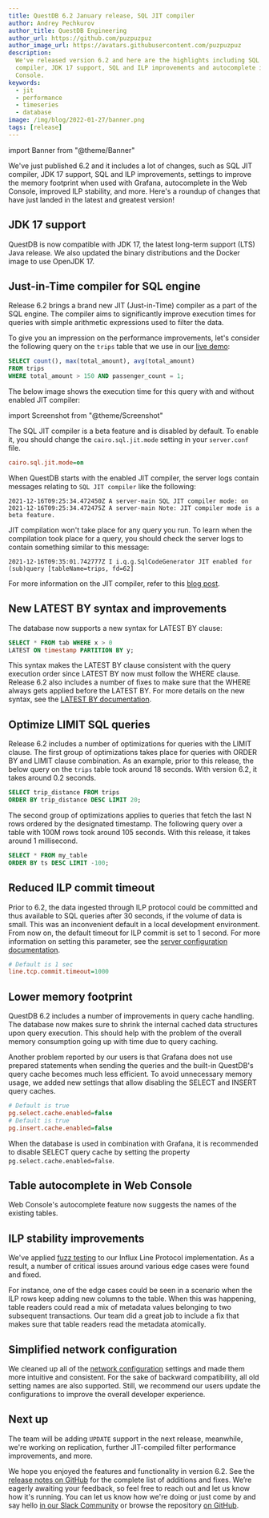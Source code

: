 ```yaml
---
title: QuestDB 6.2 January release, SQL JIT compiler
author: Andrey Pechkurov
author_title: QuestDB Engineering
author_url: https://github.com/puzpuzpuz
author_image_url: https://avatars.githubusercontent.com/puzpuzpuz
description:
  We've released version 6.2 and here are the highlights including SQL JIT
  compiler, JDK 17 support, SQL and ILP improvements and autocomplete in the Web
  Console.
keywords:
  - jit
  - performance
  - timeseries
  - database
image: /img/blog/2022-01-27/banner.png
tags: [release]
---
```


import Banner from "@theme/Banner"

<Banner
  alt="Latest features in QuestDB version 6.2 including SQL JIT compiler"
  height={360}
  src="/img/blog/2022-01-27/banner.png"
  width={650}
/>

We've just published 6.2 and it includes a lot of changes, such as SQL JIT
compiler, JDK 17 support, SQL and ILP improvements, settings to improve the
memory footprint when used with Grafana, autocomplete in the Web Console,
improved ILP stability, and more. Here's a roundup of changes that have just
landed in the latest and greatest version!

<!--truncate-->

## JDK 17 support

QuestDB is now compatible with JDK 17, the latest long-term support (LTS) Java
release. We also updated the binary distributions and the Docker image to use
OpenJDK 17.

## Just-in-Time compiler for SQL engine

Release 6.2 brings a brand new JIT (Just-in-Time) compiler as a part of the SQL
engine. The compiler aims to significantly improve execution times for queries
with simple arithmetic expressions used to filter the data.

To give you an impression on the performance improvements, let's consider the
following query on the `trips` table that we use in our
[live demo](https://demo.questdb.io/):

```sql
SELECT count(), max(total_amount), avg(total_amount)
FROM trips
WHERE total_amount > 150 AND passenger_count = 1;
```

The below image shows the execution time for this query with and without enabled
JIT compiler:

import Screenshot from "@theme/Screenshot"

<Screenshot
  alt="A diagram comparing query execution times with JIT enabled and disabled"
  title="Query execution times with JIT enabled and disabled"
  height={598}
  src="/img/blog/2022-01-12/cold-v-hot-run-two.png"
  width={650}
/>

The SQL JIT compiler is a beta feature and is disabled by default. To enable it,
you should change the `cairo.sql.jit.mode` setting in your `server.conf` file.

```ini title="path/to/server.conf"
cairo.sql.jit.mode=on
```

When QuestDB starts with the enabled JIT compiler, the server logs contain
messages relating to `SQL JIT compiler` like the following:

```log
2021-12-16T09:25:34.472450Z A server-main SQL JIT compiler mode: on
2021-12-16T09:25:34.472475Z A server-main Note: JIT compiler mode is a beta feature.
```

JIT compilation won't take place for any query you run. To learn when the
compilation took place for a query, you should check the server logs to contain
something similar to this message:

```log
2021-12-16T09:35:01.742777Z I i.q.g.SqlCodeGenerator JIT enabled for (sub)query [tableName=trips, fd=62]
```

For more information on the JIT compiler, refer to this
[blog post](https://questdb.io/blog/2022/01/12/jit-sql-compiler).

## New LATEST BY syntax and improvements

The database now supports a new syntax for LATEST BY clause:

```sql
SELECT * FROM tab WHERE x > 0
LATEST ON timestamp PARTITION BY y;
```

This syntax makes the LATEST BY clause consistent with the query execution order
since LATEST BY now must follow the WHERE clause. Release 6.2 also includes a
number of fixes to make sure that the WHERE always gets applied before the
LATEST BY. For more details on the new syntax, see the
[LATEST BY documentation](/docs/reference/sql/latest-on).

## Optimize LIMIT SQL queries

Release 6.2 includes a number of optimizations for queries with the LIMIT
clause. The first group of optimizations takes place for queries with ORDER BY
and LIMIT clause combination. As an example, prior to this release, the below
query on the `trips` table took around 18 seconds. With version 6.2, it takes
around 0.2 seconds.

```sql
SELECT trip_distance FROM trips
ORDER BY trip_distance DESC LIMIT 20;
```

The second group of optimizations applies to queries that fetch the last N rows
ordered by the designated timestamp. The following query over a table with 100M
rows took around 105 seconds. With this release, it takes around 1 millisecond.

```sql
SELECT * FROM my_table
ORDER BY ts DESC LIMIT -100;
```

## Reduced ILP commit timeout

Prior to 6.2, the data ingested through ILP protocol could be committed and thus
available to SQL queries after 30 seconds, if the volume of data is small. This
was an inconvenient default in a local development environment. From now on, the
default timeout for ILP commit is set to 1 second. For more information on
setting this parameter, see the
[server configuration documentation](/docs/reference/configuration).

```ini title="/path/to/server.conf"
# Default is 1 sec
line.tcp.commit.timeout=1000
```

## Lower memory footprint

QuestDB 6.2 includes a number of improvements in query cache handling. The
database now makes sure to shrink the internal cached data structures upon query
execution. This should help with the problem of the overall memory consumption
going up with time due to query caching.

Another problem reported by our users is that Grafana does not use prepared
statements when sending the queries and the built-in QuestDB's query cache
becomes much less efficient. To avoid unnecessary memory usage, we added new
settings that allow disabling the SELECT and INSERT query caches.

```ini title="/path/to/server.conf"
# Default is true
pg.select.cache.enabled=false
# Default is true
pg.insert.cache.enabled=false
```

When the database is used in combination with Grafana, it is recommended to
disable SELECT query cache by setting the property
`pg.select.cache.enabled=false`.

## Table autocomplete in Web Console

Web Console's autocomplete feature now suggests the names of the existing
tables.

<Screenshot
  alt="Query execution time benchmark"
  title="Query execution time benchmark"
  height={191}
  src="/img/blog/2022-01-27/table-autocomplete.png"
  width={650}
/>

## ILP stability improvements

We've applied [fuzz testing](https://en.wikipedia.org/wiki/Fuzzing) to our
Influx Line Protocol implementation. As a result, a number of critical issues
around various edge cases were found and fixed.

For instance, one of the edge cases could be seen in a scenario when the ILP
rows keep adding new columns to the table. When this was happening, table
readers could read a mix of metadata values belonging to two subsequent
transactions. Our team did a great job to include a fix that makes sure that
table readers read the metadata atomically.

## Simplified network configuration

We cleaned up all of the
[network configuration](/docs/operations/capacity-planning#network-configuration)
settings and made them more intuitive and consistent. For the sake of backward
compatibility, all old setting names are also supported. Still, we recommend our
users update the configurations to improve the overall developer experience.

## Next up

The team will be adding `UPDATE` support in the next release, meanwhile, we're
working on replication, further JIT-compiled filter performance improvements,
and more.

We hope you enjoyed the features and functionality in version 6.2. See the
[release notes on GitHub](https://github.com/questdb/questdb/releases/tag/6.2)
for the complete list of additions and fixes. We’re eagerly awaiting your
feedback, so feel free to reach out and let us know how it's running. You can
let us know how we're doing or just come by and say hello
[in our Slack Community]({@slackUrl@}) or browse the repository
[on GitHub]({@githubUrl@}).
